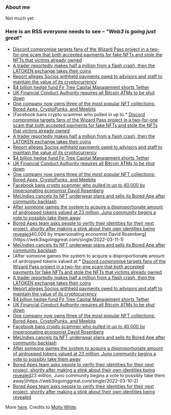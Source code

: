 ### About me
Not much yet.

### Here is an RSS everyone needs to see – *"Web3 is going just great"*
<!--START_SECTION:rss_feed-->
* [Discord compromise targets fans of the Wizard Pass project in a two-for-one scam that both accepted payments for fake NFTs and stole the NFTs that victims already owned](https:&#x2F;&#x2F;web3isgoinggreat.com&#x2F;single&#x2F;2022-03-14-0)
* [A trader reportedly makes half a million from a flash crash, then the LATOKEN exchange takes their coins](https:&#x2F;&#x2F;web3isgoinggreat.com&#x2F;single&#x2F;2022-03-12-0)
* [Report alleges Socios withheld payments owed to advisors and staff to maintain the value of its cryptocurrency](https:&#x2F;&#x2F;web3isgoinggreat.com&#x2F;single&#x2F;2022-03-11-5)
* [$4 billion hedge fund Fir Tree Capital Management shorts Tether](https:&#x2F;&#x2F;web3isgoinggreat.com&#x2F;single&#x2F;2022-03-11-4)
* [UK Financial Conduct Authority requires all Bitcoin ATMs to be shut down](https:&#x2F;&#x2F;web3isgoinggreat.com&#x2F;single&#x2F;2022-03-11-3)
* [One company now owns three of the most popular NFT collections: Bored Apes, CryptoPunks, and Meebits](https:&#x2F;&#x2F;web3isgoinggreat.com&#x2F;single&#x2F;2022-03-11-2)
* [Facebook bans crypto scammer who pulled in up to * [Discord compromise targets fans of the Wizard Pass project in a two-for-one scam that both accepted payments for fake NFTs and stole the NFTs that victims already owned](https:&#x2F;&#x2F;web3isgoinggreat.com&#x2F;single&#x2F;2022-03-14-0)
* [A trader reportedly makes half a million from a flash crash, then the LATOKEN exchange takes their coins](https:&#x2F;&#x2F;web3isgoinggreat.com&#x2F;single&#x2F;2022-03-12-0)
* [Report alleges Socios withheld payments owed to advisors and staff to maintain the value of its cryptocurrency](https:&#x2F;&#x2F;web3isgoinggreat.com&#x2F;single&#x2F;2022-03-11-5)
* [$4 billion hedge fund Fir Tree Capital Management shorts Tether](https:&#x2F;&#x2F;web3isgoinggreat.com&#x2F;single&#x2F;2022-03-11-4)
* [UK Financial Conduct Authority requires all Bitcoin ATMs to be shut down](https:&#x2F;&#x2F;web3isgoinggreat.com&#x2F;single&#x2F;2022-03-11-3)
* [One company now owns three of the most popular NFT collections: Bored Apes, CryptoPunks, and Meebits](https:&#x2F;&#x2F;web3isgoinggreat.com&#x2F;single&#x2F;2022-03-11-2)
* [Facebook bans crypto scammer who pulled in up to 40,000 by impersonating economist David Rosenberg](https:&#x2F;&#x2F;web3isgoinggreat.com&#x2F;single&#x2F;2022-03-11-1)
* [MeUndies cancels its NFT underwear plans and sells its Bored Ape after community backlash](https:&#x2F;&#x2F;web3isgoinggreat.com&#x2F;single&#x2F;2022-03-11-0)
* [After someone games the system to acquire a disproportionate amount of airdropped tokens valued at 23 million, Juno community begins a vote to possibly take them away](https:&#x2F;&#x2F;web3isgoinggreat.com&#x2F;single&#x2F;2022-03-10-2)
* [Bored Apes team asks people to verify their identities for their next project, shortly after making a stink about their own identities being revealed](https:&#x2F;&#x2F;web3isgoinggreat.com&#x2F;single&#x2F;2022-03-10-1)40,000 by impersonating economist David Rosenberg](https:&#x2F;&#x2F;web3isgoinggreat.com&#x2F;single&#x2F;2022-03-11-1)
* [MeUndies cancels its NFT underwear plans and sells its Bored Ape after community backlash](https:&#x2F;&#x2F;web3isgoinggreat.com&#x2F;single&#x2F;2022-03-11-0)
* [After someone games the system to acquire a disproportionate amount of airdropped tokens valued at * [Discord compromise targets fans of the Wizard Pass project in a two-for-one scam that both accepted payments for fake NFTs and stole the NFTs that victims already owned](https:&#x2F;&#x2F;web3isgoinggreat.com&#x2F;single&#x2F;2022-03-14-0)
* [A trader reportedly makes half a million from a flash crash, then the LATOKEN exchange takes their coins](https:&#x2F;&#x2F;web3isgoinggreat.com&#x2F;single&#x2F;2022-03-12-0)
* [Report alleges Socios withheld payments owed to advisors and staff to maintain the value of its cryptocurrency](https:&#x2F;&#x2F;web3isgoinggreat.com&#x2F;single&#x2F;2022-03-11-5)
* [$4 billion hedge fund Fir Tree Capital Management shorts Tether](https:&#x2F;&#x2F;web3isgoinggreat.com&#x2F;single&#x2F;2022-03-11-4)
* [UK Financial Conduct Authority requires all Bitcoin ATMs to be shut down](https:&#x2F;&#x2F;web3isgoinggreat.com&#x2F;single&#x2F;2022-03-11-3)
* [One company now owns three of the most popular NFT collections: Bored Apes, CryptoPunks, and Meebits](https:&#x2F;&#x2F;web3isgoinggreat.com&#x2F;single&#x2F;2022-03-11-2)
* [Facebook bans crypto scammer who pulled in up to 40,000 by impersonating economist David Rosenberg](https:&#x2F;&#x2F;web3isgoinggreat.com&#x2F;single&#x2F;2022-03-11-1)
* [MeUndies cancels its NFT underwear plans and sells its Bored Ape after community backlash](https:&#x2F;&#x2F;web3isgoinggreat.com&#x2F;single&#x2F;2022-03-11-0)
* [After someone games the system to acquire a disproportionate amount of airdropped tokens valued at 23 million, Juno community begins a vote to possibly take them away](https:&#x2F;&#x2F;web3isgoinggreat.com&#x2F;single&#x2F;2022-03-10-2)
* [Bored Apes team asks people to verify their identities for their next project, shortly after making a stink about their own identities being revealed](https:&#x2F;&#x2F;web3isgoinggreat.com&#x2F;single&#x2F;2022-03-10-1)23 million, Juno community begins a vote to possibly take them away](https:&#x2F;&#x2F;web3isgoinggreat.com&#x2F;single&#x2F;2022-03-10-2)
* [Bored Apes team asks people to verify their identities for their next project, shortly after making a stink about their own identities being revealed](https:&#x2F;&#x2F;web3isgoinggreat.com&#x2F;single&#x2F;2022-03-10-1)
<!--END_SECTION:rss_feed-->
More [here](https://web3isgoinggreat.com/).
Credits to [Molly White](https://www.mollywhite.net/).

